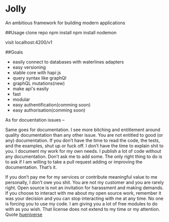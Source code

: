 # Jolly
An ambitious framework for building modern applications

##Usage
clone repo
npm install
npm install nodemon

visit localhost:4200/v1

##Goals
* easily connect to databases with waterlines adapters
* easy versioning
* stable core with hapi js
* query syntax like graphQl
* graphQL mutations(new)
* make api's easily
* fast
* modular
* easy authentification(comming soon)
* easy authorisation(comming soon)


As for docuentation issues –

Same goes for documentation. I see more bitching and entitlement around quality documentation than any other issue. You are not entitled to good (or any) documentation. If you don’t have the time to read the code, the tests, and the examples, shut up or fuck off. I don’t have the time to explain shit to you. I document my work for my own needs. I publish a lot of code without any documentation. Don’t ask me to add some. The only right thing to do is to ask if I am willing to take a pull request adding or improving the documentation. That’s it.

If you don’t pay me for my services or contribute meaningful value to me personally, I don’t owe you shit. You are not my customer and you are rarely right. Open source is not an invitation for harassment and making demands. If you choose to interact with me about my open source work, remember it was your decision and you can stop interacting with me at any time. No one is forcing you to use my code. I am giving you a lot of free modules to do with as you wish. That license does not extend to my time or my attention. Quote [hueniverse](http://hueniverse.com/2016/01/26/how-to-use-open-source-and-shut-the-fuck-up-at-the-same-time)
